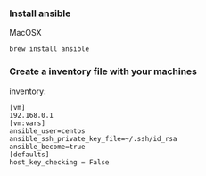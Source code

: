 ### Install ansible

MacOSX

```
brew install ansible
```

### Create a inventory file with your machines

inventory:
```
[vm]
192.168.0.1
[vm:vars]
ansible_user=centos
ansible_ssh_private_key_file=~/.ssh/id_rsa
ansible_become=true
[defaults]
host_key_checking = False
```
